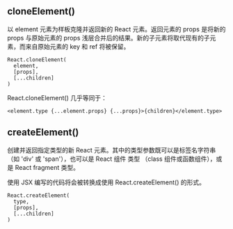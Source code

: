 ## cloneElement()

以 element 元素为样板克隆并返回新的 React 元素。返回元素的 props 是将新的 props 与原始元素的 props 浅层合并后的结果。新的子元素将取代现有的子元素，而来自原始元素的 key 和 ref 将被保留。

```tsx
React.cloneElement(
  element,
  [props],
  [...children]
)
```

React.cloneElement() 几乎等同于：

```tsx
<element.type {...element.props} {...props}>{children}</element.type>
```

## createElement()

创建并返回指定类型的新 React 元素。其中的类型参数既可以是标签名字符串（如 'div' 或 'span'），也可以是 React 组件 类型 （class 组件或函数组件），或是 React fragment 类型。

使用 JSX 编写的代码将会被转换成使用 React.createElement() 的形式。

```tsx
React.createElement(
  type,
  [props],
  [...children]
)
```